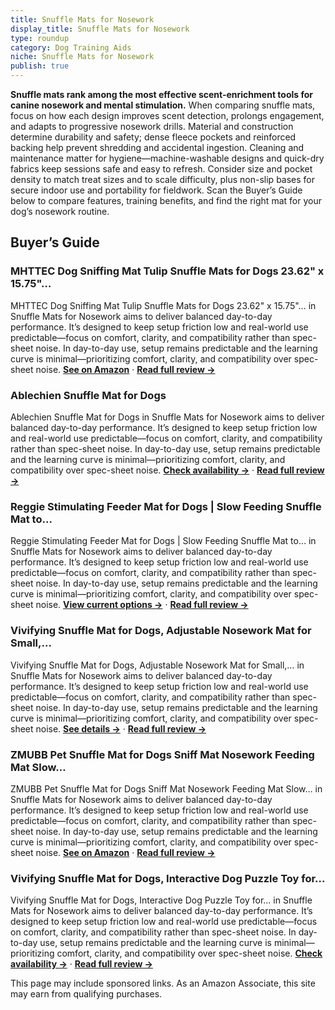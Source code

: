 ```yaml
---
title: Snuffle Mats for Nosework
display_title: Snuffle Mats for Nosework
type: roundup
category: Dog Training Aids
niche: Snuffle Mats for Nosework
publish: true
---
```


<p><strong>Snuffle mats rank among the most effective scent-enrichment tools for canine nosework and mental stimulation.</strong> When comparing snuffle mats, focus on how each design improves scent detection, prolongs engagement, and adapts to progressive nosework drills. Material and construction determine durability and safety; dense fleece pockets and reinforced backing help prevent shredding and accidental ingestion. Cleaning and maintenance matter for hygiene&mdash;machine-washable designs and quick-dry fabrics keep sessions safe and easy to refresh. Consider size and pocket density to match treat sizes and to scale difficulty, plus non-slip bases for secure indoor use and portability for fieldwork. Scan the Buyer’s Guide below to compare features, training benefits, and find the right mat for your dog’s nosework routine.</p>

<h2>Buyer’s Guide</h2>
<h3>MHTTEC Dog Sniffing Mat Tulip Snuffle Mats for Dogs 23.62" x 15.75"…</h3>
<p>MHTTEC Dog Sniffing Mat Tulip Snuffle Mats for Dogs 23.62" x 15.75"… in Snuffle Mats for Nosework aims to deliver balanced day-to-day performance. It’s designed to keep setup friction low and real-world use predictable&mdash;focus on comfort, clarity, and compatibility rather than spec-sheet noise. In day-to-day use, setup remains predictable and the learning curve is minimal&mdash;prioritizing comfort, clarity, and compatibility over spec-sheet noise. <a href="https://amzn.to/3JdDjrK" target="_blank" rel="nofollow sponsored noopener noopener" target="_blank"><strong>See on Amazon</strong></a> · <a href="/reviews/mhttec-dog-sniffing-mat-tulip-snuffle-mats-for-dogs-23-62-x-15-75-nosew-7cc263d9/"><strong>Read full review &rarr;</strong></a></p>
<h3>Ablechien Snuffle Mat for Dogs</h3>
<p>Ablechien Snuffle Mat for Dogs in Snuffle Mats for Nosework aims to deliver balanced day-to-day performance. It’s designed to keep setup friction low and real-world use predictable&mdash;focus on comfort, clarity, and compatibility rather than spec-sheet noise. In day-to-day use, setup remains predictable and the learning curve is minimal&mdash;prioritizing comfort, clarity, and compatibility over spec-sheet noise. <a href="https://amzn.to/4oo2C9z" target="_blank" rel="nofollow sponsored noopener noopener" target="_blank"><strong>Check availability &rarr;</strong></a> · <a href="/reviews/ablechien-snuffle-mat-for-dogs-dog-feeding-mat-nosework-training-mats-f-b6205fd5/"><strong>Read full review &rarr;</strong></a></p>
<h3>Reggie Stimulating Feeder Mat for Dogs | Slow Feeding Snuffle Mat to…</h3>
<p>Reggie Stimulating Feeder Mat for Dogs | Slow Feeding Snuffle Mat to… in Snuffle Mats for Nosework aims to deliver balanced day-to-day performance. It’s designed to keep setup friction low and real-world use predictable&mdash;focus on comfort, clarity, and compatibility rather than spec-sheet noise. In day-to-day use, setup remains predictable and the learning curve is minimal&mdash;prioritizing comfort, clarity, and compatibility over spec-sheet noise. <a href="https://amzn.to/46Rqwo2" target="_blank" rel="nofollow sponsored noopener noopener" target="_blank"><strong>View current options &rarr;</strong></a> · <a href="/reviews/reggie-stimulating-feeder-mat-for-dogs-slow-feeding-snuffle-mat-to-redu-878a0064/"><strong>Read full review &rarr;</strong></a></p>
<h3>Vivifying Snuffle Mat for Dogs, Adjustable Nosework Mat for Small,…</h3>
<p>Vivifying Snuffle Mat for Dogs, Adjustable Nosework Mat for Small,… in Snuffle Mats for Nosework aims to deliver balanced day-to-day performance. It’s designed to keep setup friction low and real-world use predictable&mdash;focus on comfort, clarity, and compatibility rather than spec-sheet noise. In day-to-day use, setup remains predictable and the learning curve is minimal&mdash;prioritizing comfort, clarity, and compatibility over spec-sheet noise. <a href="https://amzn.to/4h9r248" target="_blank" rel="nofollow sponsored noopener noopener" target="_blank"><strong>See details &rarr;</strong></a> · <a href="/reviews/vivifying-snuffle-mat-for-dogs-adjustable-nosework-mat-for-small-medium-a7d46a14/"><strong>Read full review &rarr;</strong></a></p>
<h3>ZMUBB Pet Snuffle Mat for Dogs Sniff Mat Nosework Feeding Mat Slow…</h3>
<p>ZMUBB Pet Snuffle Mat for Dogs Sniff Mat Nosework Feeding Mat Slow… in Snuffle Mats for Nosework aims to deliver balanced day-to-day performance. It’s designed to keep setup friction low and real-world use predictable&mdash;focus on comfort, clarity, and compatibility rather than spec-sheet noise. In day-to-day use, setup remains predictable and the learning curve is minimal&mdash;prioritizing comfort, clarity, and compatibility over spec-sheet noise. <a href="https://amzn.to/4qe0PFA" target="_blank" rel="nofollow sponsored noopener noopener" target="_blank"><strong>See on Amazon</strong></a> · <a href="/reviews/zmubb-pet-snuffle-mat-for-dogs-sniff-mat-nosework-feeding-mat-slow-feed-3d64bd58/"><strong>Read full review &rarr;</strong></a></p>
<h3>Vivifying Snuffle Mat for Dogs, Interactive Dog Puzzle Toy for…</h3>
<p>Vivifying Snuffle Mat for Dogs, Interactive Dog Puzzle Toy for… in Snuffle Mats for Nosework aims to deliver balanced day-to-day performance. It’s designed to keep setup friction low and real-world use predictable&mdash;focus on comfort, clarity, and compatibility rather than spec-sheet noise. In day-to-day use, setup remains predictable and the learning curve is minimal&mdash;prioritizing comfort, clarity, and compatibility over spec-sheet noise. <a href="https://amzn.to/3IMQ6S1" target="_blank" rel="nofollow sponsored noopener noopener" target="_blank"><strong>Check availability &rarr;</strong></a> · <a href="/reviews/vivifying-snuffle-mat-for-dogs-interactive-dog-puzzle-toy-for-boredom-a-b60e92ab/"><strong>Read full review &rarr;</strong></a></p>
<aside class="disclosure">This page may include sponsored links. As an Amazon Associate, this site may earn from qualifying purchases.</aside>
